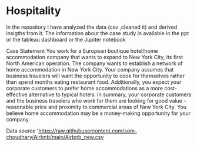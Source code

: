 # Hospitality
In the repository I have analyzed the data (csv ,cleaned it) and  derived insigths from it. The information about the case study in available in the ppt or the tableau dashboard or the Jupiter notebook

Case Statement
You work for a European boutique hotel/home accommodation company that wants to expand to New York City, its first North American operation.
The company wants to establish a network of home accommodation in New York City.
Your company assumes that business travelers will want the opportunity to cook for themselves rather than spend months eating restaurant food.
Additionally, you expect your corporate customers to prefer home accommodations as a more cost-effective alternative to typical hotels.
In summary, your corporate customers and the business travelers who work for them are looking for good value –
reasonable price and proximity to commercial areas of New York City. You believe home accommodation may be a money-making opportunity for your company. 

Data source
'https://raw.githubusercontent.com/som-choudhary/Airbnb/main/Airbnb_new.csv
